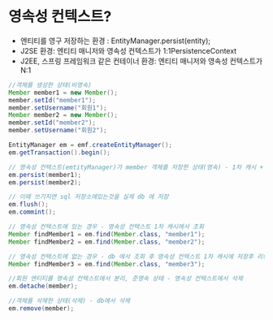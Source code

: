 
# 영속성 컨텍스트?
- 엔티티를 영구 저장하는 환경 : EntityManager.persist(entity);
- J2SE 환경: 엔티티 매니저와 영속성 컨텍스트가 1:1PersistenceContext
- J2EE, 스프링 프레임워크 같은 컨테이너 환경: 엔티티 매니저와 영속성 컨텍스트가 N:1

```java
//객체를 생성한 상태(비영속)
Member member1 = new Member();
member.setId("member1");
member.setUsername("회원1");
Member member2 = new Member();
member.setId("member2");
member.setUsername("회원2");

EntityManager em = emf.createEntityManager();
em.getTransaction().begin();

// 영속성 컨텍스트(emtityManager)가 member 객체를 저장한 상태(영속) - 1차 캐시 + 쓰기지연 sql 저장소에 저장 
em.persist(member1); 
em.persist(member2); 

// 이때 쓰기지연 sql 저장소에있는것을 실제 db 에 저장
em.flush(); 
em.commint();

// 영속성 컨텍스트에 있는 경우 - 영속성 컨텍스트 1차 캐시에서 조회
Member findMember1 = em.find(Member.class, "member1");
Member findMember2 = em.find(Member.class, "member2");

// 영속성 컨텍스트에 없는 경우 - db 에서 조회 후 영속성 컨텍스트 1차 캐시에 저장후 리턴 
Member findMember3 = em.find(Member.class, "member3");

//회원 엔티티를 영속성 컨텍스트에서 분리, 준영속 상태 - 영속성 컨텍스트에서 삭제
em.detache(member);

//객체를 삭제한 상태(삭제) - db에서 삭제
em.remove(member);
```

